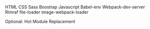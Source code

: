 HTML
CSS
Sass
Boostrap
Javascript
Babel-env
Webpack-dev-server
Rimraf
file-loader
image-webpack-loader

Optional:
Hot Module Replacement
